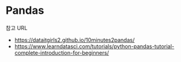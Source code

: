 # Pandas



참고 URL 

-  https://dataitgirls2.github.io/10minutes2pandas/
- https://www.learndatasci.com/tutorials/python-pandas-tutorial-complete-introduction-for-beginners/

